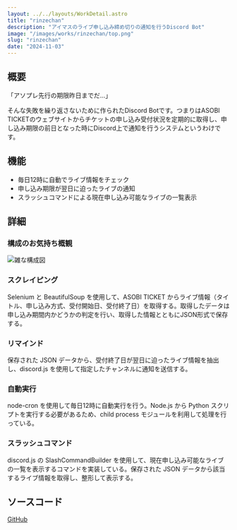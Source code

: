 ```yaml
---
layout: ../../layouts/WorkDetail.astro
title: "rinzechan"
description: "アイマスのライブ申し込み締め切りの通知を行うDiscord Bot"
image: "/images/works/rinzechan/top.png"
slug: "rinzechan"
date: "2024-11-03"
---
```


## 概要

「アソプレ先行の期限昨日までだ...」

そんな失敗を繰り返さないために作られたDiscord Botです。つまりはASOBI TICKETのウェブサイトからチケットの申し込み受付状況を定期的に取得し、申し込み期限の前日となった時にDiscord上で通知を行うシステムというわけです。

## 機能

- 毎日12時に自動でライブ情報をチェック
- 申し込み期限が翌日に迫ったライブの通知
- スラッシュコマンドによる現在申し込み可能なライブの一覧表示

## 詳細
### 構成のお気持ち概観
![雑な構成図](/images/works/rinzechan/fig.png)


### スクレイピング
Selenium と BeautifulSoup を使用して、ASOBI TICKET からライブ情報（タイトル、申し込み方式、受付開始日、受付終了日）を取得する。取得したデータは申し込み期間内かどうかの判定を行い、取得した情報とともにJSON形式で保存する。

### リマインド
保存された JSON データから、受付終了日が翌日に迫ったライブ情報を抽出し、discord.js を使用して指定したチャンネルに通知を送信する。

### 自動実行
node-cron を使用して毎日12時に自動実行を行う。Node.js から Python スクリプトを実行する必要があるため、child process モジュールを利用して処理を行っている。

### スラッシュコマンド
discord.js の SlashCommandBuilder を使用して、現在申し込み可能なライブの一覧を表示するコマンドを実装している。保存された JSON データから該当するライブ情報を取得し、整形して表示する。

## ソースコード
[GitHub](https://github.com/kw042/rinzechan)
